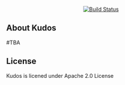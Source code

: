 <p align="center">
<a href="https://github.com/laravel/framework/actions"><img src="https://github.com/laravel/framework/workflows/tests/badge.svg" alt="Build Status"></a>
</p>

## About Kudos

#TBA

## License

Kudos is licened under  Apache 2.0 License
